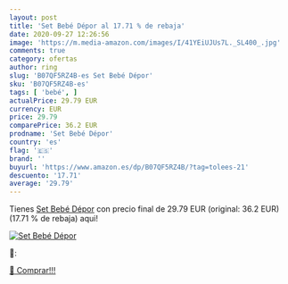 ```yaml
---
layout: post
title: 'Set Bebé Dépor al 17.71 % de rebaja'
date: 2020-09-27 12:26:56
image: 'https://m.media-amazon.com/images/I/41YEiUJUs7L._SL400_.jpg'
comments: true
category: ofertas
author: ring
slug: 'B07QF5RZ4B-es Set Bebé Dépor'
sku: 'B07QF5RZ4B-es'
tags: [ 'bebé', ]
actualPrice: 29.79 EUR
currency: EUR
price: 29.79
comparePrice: 36.2 EUR
prodname: 'Set Bebé Dépor'
country: 'es'
flag: '🇪🇸'
brand: ''
buyurl: 'https://www.amazon.es/dp/B07QF5RZ4B/?tag=tolees-21'
descuento: '17.71'
average: '29.79'
---
```


Tienes [Set Bebé Dépor](https://www.amazon.es/dp/B07QF5RZ4B/?tag=tolees-21) con precio final de  29.79 EUR (original: 36.2 EUR) (17.71 %  de rebaja) aqui!

[![Set Bebé Dépor](https://m.media-amazon.com/images/I/41YEiUJUs7L._SL400_.jpg)](https://www.amazon.es/dp/B07QF5RZ4B/?tag=tolees-21)

🔎:


[🛒 Comprar!!!](https://www.amazon.es/dp/B07QF5RZ4B/?tag=tolees-21)

